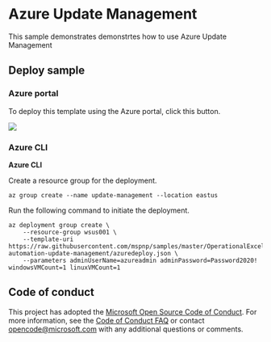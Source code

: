 # Azure Update Management

This sample demonstrates demonstrtes how to use Azure Update Management

## Deploy sample

### Azure portal

To deploy this template using the Azure portal, click this button.

<a href="https://portal.azure.com/#create/Microsoft.Template/uri/https%3A%2F%2Fraw.githubusercontent.com%2Fmspnp%2Fsamples%2Fmaster%2FOperationalExcellence%2Fazure-automation-update-management%2Fazuredeploy.json" target="_blank">
    <img src="http://azuredeploy.net/deploybutton.png"/>
</a>  

### Azure CLI

**Azure CLI**

Create a resource group for the deployment.

```azurecli
az group create --name update-management --location eastus
```

Run the following command to initiate the deployment.

```azurecli
az deployment group create \
    --resource-group wsus001 \
    --template-uri https://raw.githubusercontent.com/mspnp/samples/master/OperationalExcellence/azure-automation-update-management/azuredeploy.json \
    --parameters adminUserName=azureadmin adminPassword=Password2020! windowsVMCount=1 linuxVMCount=1
```

## Code of conduct

This project has adopted the [Microsoft Open Source Code of Conduct](https://opensource.microsoft.com/codeofconduct/). For more information, see the [Code of Conduct FAQ](https://opensource.microsoft.com/codeofconduct/faq/) or contact [opencode@microsoft.com](mailto:opencode@microsoft.com) with any additional questions or comments.